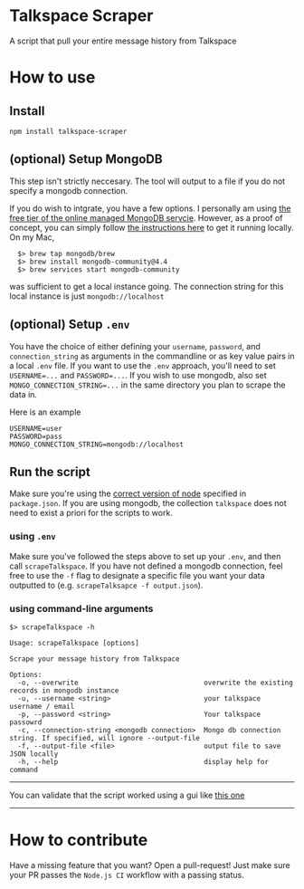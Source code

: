 # Talkspace Scraper
A script that pull your entire message history from Talkspace

# How to use

## Install

```{bash}
npm install talkspace-scraper
```

## (optional) Setup MongoDB
This step isn't strictly neccesary. The tool will output to a file if you do not specify a mongodb connection.

If you do wish to intgrate, you have a few options. I personally am using [the free tier of the online managed MongoDB servcie](https://www.mongodb.com/pricing_).
However, as a proof of concept, you can simply follow [the instructions here](https://docs.mongodb.com/manual/administration/install-community/) to get it running locally. On my Mac, 

```{bash}
  $> brew tap mongodb/brew
  $> brew install mongodb-community@4.4
  $> brew services start mongodb-community
```
was sufficient to get a local instance going. The connection string for this local instance is just `mongodb://localhost`

## (optional) Setup `.env`
You have the choice of either defining your `username`, `password`, and `connection_string` as arguments in the commandline or as key value pairs in a local `.env` file. If you want to use the `.env` approach, you'll need to set `USERNAME=...` and `PASSWORD=...`. If you wish to use mongodb, also set `MONGO_CONNECTION_STRING=...` in the same directory you plan to scrape the data in.

Here is an example
```
USERNAME=user
PASSWORD=pass
MONGO_CONNECTION_STRING=mongodb://localhost
```

## Run the script
Make sure you're using the [correct version of node](https://github.com/nvm-sh/nvm) specified in `package.json`. If you are using mongodb, the collection `talkspace` does not need to exist a priori for the scripts to work.

### using `.env`
Make sure you've followed the steps above to set up your `.env`, and then call `scrapeTalkspace`. If you have not defined a mongodb connection, feel free to use the `-f` flag to designate a specific file you want your data outputted to (e.g. `scrapeTalksapce -f output.json`).

### using command-line arguments
```
$> scrapeTalkspace -h

Usage: scrapeTalkspace [options]

Scrape your message history from Talkspace

Options:
  -o, --overwrite                               overwrite the existing records in mongodb instance
  -u, --username <string>                       your talkspace username / email
  -p, --password <string>                       Your talkspace passowrd
  -c, --connection-string <mongodb connection>  Mongo db connection string. If specified, will ignore --output-file
  -f, --output-file <file>                      output file to save JSON locally
  -h, --help                                    display help for command
```

---
You can validate that the script worked using a gui like [this one](https://www.mongodb.com/try/download/compass)

---

# How to contribute

Have a missing feature that you want? Open a pull-request! Just make sure your PR passes the `Node.js CI` workflow with a passing status.
